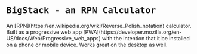 # `BigStack - an RPN Calculator`


<p>An [RPN](https://en.wikipedia.org/wiki/Reverse_Polish_notation) calculator. Built as a progressive web app [PWA](https://developer.mozilla.org/en-US/docs/Web/Progressive_web_apps) with the intention that it be installed on a phone or mobile device. Works great on the desktop as well.</p>
